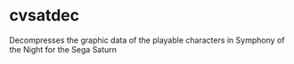 # cvsatdec
Decompresses the graphic data of the playable characters in Symphony of the Night for the Sega Saturn
